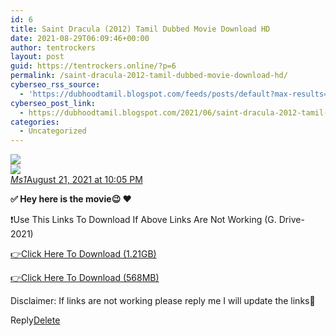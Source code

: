 ```yaml
---
id: 6
title: Saint Dracula (2012) Tamil Dubbed Movie Download HD
date: 2021-08-29T06:09:46+00:00
author: tentrockers
layout: post
guid: https://tentrockers.online/?p=6
permalink: /saint-dracula-2012-tamil-dubbed-movie-download-hd/
cyberseo_rss_source:
  - 'https://dubhoodtamil.blogspot.com/feeds/posts/default?max-results=150&start-index=1'
cyberseo_post_link:
  - https://dubhoodtamil.blogspot.com/2021/06/saint-dracula-2012-tamil-dubbed-movie.html
categories:
  - Uncategorized
---
```

<div class="media_block">
  <img src="https://1.bp.blogspot.com/-O8SkxlEUV7M/YNgNtC8RDPI/AAAAAAAABUo/8320dbXvmDQffn8DXV1Zzy0SfvaZP6C7gCLcBGAsYHQ/s72-w308-h400-c/Saint-Dracula-2012.jpg" class="media_thumbnail" />
</div>

<div>
  <img src="https://1.bp.blogspot.com/-O8SkxlEUV7M/YNgNtC8RDPI/AAAAAAAABUo/8320dbXvmDQffn8DXV1Zzy0SfvaZP6C7gCLcBGAsYHQ/w308-h400/Saint-Dracula-2012.jpg" class="ff-og-image-inserted" />
</div>

<div class="comment-header">
  <cite class="user"><a href="https://www.blogger.com/profile/15514748859009029994" rel="nofollow">Ms1</a></cite><span class="icon user "></span><span class="datetime secondary-text"><a rel="nofollow" href="https://dubhoodtamil.blogspot.com/2021/06/saint-dracula-2012-tamil-dubbed-movie.html?showComment=1629563727447#c5901339407810491081">August 21, 2021 at 10:05 PM</a></span>
</div>

<p class="comment-content">
  <b>✅ Hey here is the movie😉 ❤️</b>
</p>

❗Use This Links To Download If Above Links Are Not Working (G. Drive- 2021)

<a href="https://bit.ly/37lOatf" rel="nofollow">👉Click Here To Download (1.21GB)</a>

<a href="https://bit.ly/3lqwuom" rel="nofollow">👉Click Here To Download (568MB)</a>

Disclaimer: If links are not working please reply me I will update the links🙂

<span class="comment-actions secondary-text"><a class="comment-reply" target="_self" data-comment-id="5901339407810491081" rel="noopener">Reply</a><span class="item-control blog-admin blog-admin pid-340561581"><a target="_self" href="https://www.blogger.com/delete-comment.g?blogID=127637919235788620&postID=5901339407810491081" rel="noopener">Delete</a></span></span>